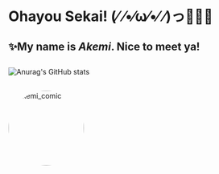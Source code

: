 # **Ohayou Sekai!** (⁄ ⁄•⁄ω⁄•⁄ ⁄)っ🎉✨🎇

<!--

Here are some ideas to get you started:

- 🔭 I’m currently working on ...
- 🌱 I’m currently learning ...
- 👯 I’m looking to collaborate on ...
- 🤔 I’m looking for help with ...
- 💬 Ask me about ...
- 📫 How to reach me: ...
- 😄 Pronouns: ...
- ⚡ Fun fact: ...
-->
## ✨My name is ***Akemi***. Nice to meet ya!
##
![Anurag's GitHub stats](https://github-readme-stats.vercel.app/api?username=akemitsuru&show_icons=true&theme=tokyonight)

##
  <img align="center" alt="Akemi_comic" height="150" style="border-radius:500px;" src="https://media.discordapp.net/attachments/1085400112198586379/1091063536840626188/20180322_174506.jpg?width=901&height=676">
